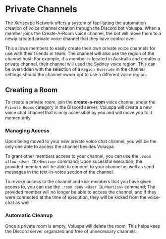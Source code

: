 # Private Channels
The Xeriscape Network offers a system of facilitating the automation creation of voice channel creation through the Discord bot Voluspa. When a member joins the Create-A-Room voice channel, the bot will move them to a newly created private voice channel that they have control over.

This allows members to easily create their own private voice channels for use with their friends or team. The channel will also use the region of the channel host; For example, if a member is located in Australia and creates a private channel, their channel will used the Sydney voice region. This can be overridden with the selection of a `Region Override` in the channel settings should the channel owner opt to use a different voice region.



## Creating a Room
To create a private room, join the **create-a-room** voice channel under the `Private Rooms` category in the Discord server; Voluspa will create a new voice chat channel that is only accessible by you and will move you to it momentarily.

### Managing Access
Upon being moved to your new private voice chat channel, you will be the only one able to access the channel besides Voluspa.

To grant other members access to your channel, you can use the `.room allow <User ID/Mention>` command; Upon sucessful execution, the provided member will be able to connect to your channel as well as send messages in the text-in-voice section of the channel.

To revoke access to the channel and kick members that you have given access to, you can use the `.room deny <User ID/Mention>` command; The provided member will no longer be able to access the channel, and if they were connected at the time of execution, they will be kicked from the voice-chat as well.

### Automatic Cleanup
Once a private room is empty, Voluspa will delete the room; This helps keep the Discord server organized and free of unnecessary channels.